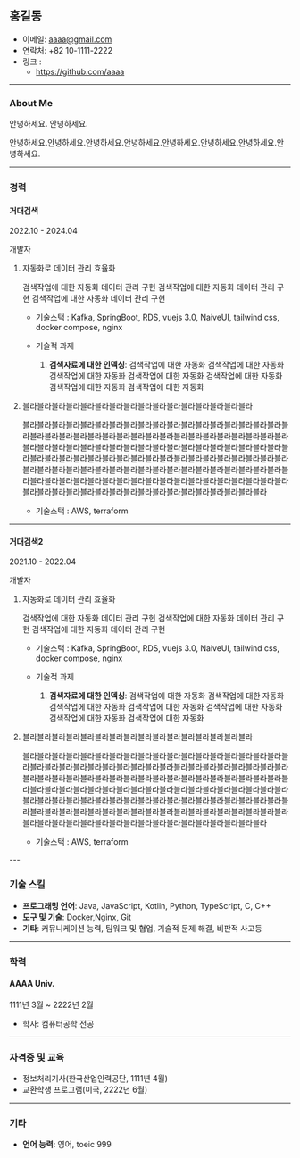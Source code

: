 

## 홍길동


- 이메일: aaaa@gmail.com
- 연락처: +82 10-1111-2222
- 링크 : 
	- <https://github.com/aaaa>

---

### About Me

안녕하세요. 안녕하세요.

안녕하세요.안녕하세요.안녕하세요.안녕하세요.안녕하세요.안녕하세요.안녕하세요.안녕하세요.


---

### 경력

<div class="expr">

#### 거대검색

2022.10 - 2024.04

개발자


1. 자동화로 데이터 관리 효율화

	검색작업에 대한 자동화 데이터 관리 구현 검색작업에 대한 자동화 데이터 관리 구현 검색작업에 대한 자동화 데이터 관리 구현 

	- 기술스택 : Kafka, SpringBoot, RDS, vuejs 3.0, NaiveUI, tailwind css, docker compose, nginx

	- 기술적 과제
		1. **검색자료에 대한 인덱싱**: 검색작업에 대한 자동화 검색작업에 대한 자동화 검색작업에 대한 자동화 검색작업에 대한 자동화 검색작업에 대한 자동화 검색작업에 대한 자동화 검색작업에 대한 자동화
		

2. 블라블라블라블라블라블라블라블라블라블라블라블라블라블라블라블라

	블라블라블라블라블라블라블라블라블라블라블라블라블라블라블라블라블라블라블라블라블라블라블라블라블라블라블라블라블라블라블라블라블라블라블라블라블라블라블라블라블라블라블라블라블라블라블라블라블라블라블라블라블라블라블라블라블라블라블라블라블라블라블라블라블라블라블라블라블라블라블라블라블라블라블라블라블라블라블라블라블라블라블라블라블라블라블라블라블라블라블라블라블라블라블라블라블라블라블라블라블라블라블라블라블라블라블라블라블라블라블라블라블라블라블라블라블라블라블라블라블라블라블라블라블라블라블라블라

	- 기술스택 : AWS, terraform


---

#### 거대검색2

2021.10 - 2022.04

개발자


1. 자동화로 데이터 관리 효율화

	검색작업에 대한 자동화 데이터 관리 구현 검색작업에 대한 자동화 데이터 관리 구현 검색작업에 대한 자동화 데이터 관리 구현 

	- 기술스택 : Kafka, SpringBoot, RDS, vuejs 3.0, NaiveUI, tailwind css, docker compose, nginx

	- 기술적 과제
		1. **검색자료에 대한 인덱싱**: 검색작업에 대한 자동화 검색작업에 대한 자동화 검색작업에 대한 자동화 검색작업에 대한 자동화 검색작업에 대한 자동화 검색작업에 대한 자동화 검색작업에 대한 자동화
		

2. 블라블라블라블라블라블라블라블라블라블라블라블라블라블라블라블라

	블라블라블라블라블라블라블라블라블라블라블라블라블라블라블라블라블라블라블라블라블라블라블라블라블라블라블라블라블라블라블라블라블라블라블라블라블라블라블라블라블라블라블라블라블라블라블라블라블라블라블라블라블라블라블라블라블라블라블라블라블라블라블라블라블라블라블라블라블라블라블라블라블라블라블라블라블라블라블라블라블라블라블라블라블라블라블라블라블라블라블라블라블라블라블라블라블라블라블라블라블라블라블라블라블라블라블라블라블라블라블라블라블라블라블라블라블라블라블라블라블라블라블라블라블라블라블라블라

	- 기술스택 : AWS, terraform


</div>
---

### 기술 스킬

- **프로그래밍 언어**: Java, JavaScript, Kotlin, Python, TypeScript, C, C++
- **도구 및 기술**: Docker,Nginx, Git
- **기타**: 커뮤니케이션 능력, 팀워크 및 협업, 기술적 문제 해결, 비판적 사고등

---

### 학력

<div class="edu">

#### AAAA Univ.

1111년 3월 ~ 2222년 2월

- 학사: 컴퓨터공학 전공

</div>

---

### 자격증 및 교육

- 정보처리기사(한국산업인력공단, 1111년 4월)
- 교환학생 프로그램(미국, 2222년 6월)

---

### 기타

- **언어 능력**: 영어, toeic 999



